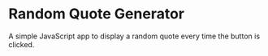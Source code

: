 # Random Quote Generator

A simple JavaScript app to display a random quote every time the button is clicked.